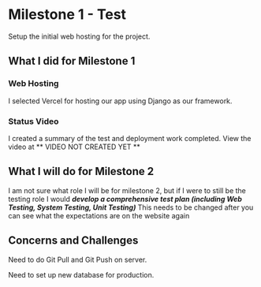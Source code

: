 # Milestone 1 - Test 

Setup the initial web hosting for the project.


## What I did for Milestone 1

### Web Hosting

I selected Vercel for hosting our app using Django as our framework.


### Status Video 

I created a summary of the test and deployment work completed.  View the video at 
** VIDEO NOT CREATED YET **


## What I will do for Milestone 2

I am not sure what role I will be for milestone 2, but if I were to still be the testing role I would ***develop a comprehensive test plan (including Web Testing, System Testing, Unit Testing)*** This needs to be changed after you can see what the expectations are on the website again


## Concerns and Challenges

Need to do Git Pull and Git Push on server.

Need to set up new database for production.

